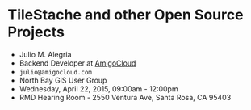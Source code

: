 # TileStache and other Open Source Projects

* Julio M. Alegria
* Backend Developer at [AmigoCloud](https://www.amigocloud.com)
* `julio@amigocloud.com`
* North Bay GIS User Group
* Wednesday, April 22, 2015, 09:00am - 12:00pm
* RMD Hearing Room - 2550 Ventura Ave, Santa Rosa, CA 95403
